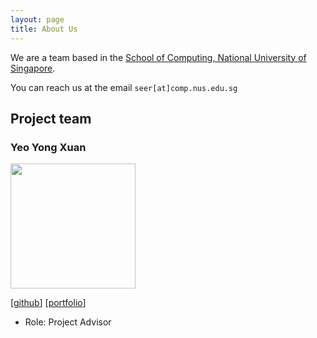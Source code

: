 ```yaml
---
layout: page
title: About Us
---
```


We are a team based in the [School of Computing, National University of Singapore](https://www.comp.nus.edu.sg).

You can reach us at the email `seer[at]comp.nus.edu.sg`

## Project team

### Yeo Yong Xuan

<img src="images/yoyongxuan.png" width="200px">

[[github](https://github.com/yoyongxuan)]
[[portfolio](team/johndoe.md)]

* Role: Project Advisor
